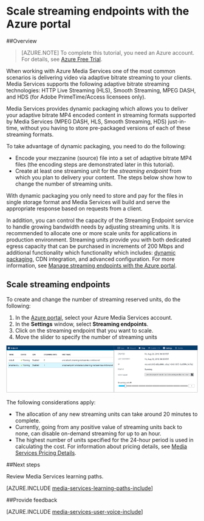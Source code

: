 <properties
	pageTitle=" Scale streaming endpoints with the Azure portal | Microsoft Azure"
	description="This tutorial walks you through the steps of scaling streaming endpoints with the Azure portal."
	services="media-services"
	documentationCenter=""
	authors="Juliako"
	manager="erikre"
	editor=""/>

<tags
	ms.service="media-services"
	ms.workload="media"
	ms.tgt_pltfrm="na"
	ms.devlang="na"
	ms.topic="article"
	ms.date="10/24/2016"
	ms.author="juliako"/>


# Scale streaming endpoints with the Azure portal

##Overview

> [AZURE.NOTE] To complete this tutorial, you need an Azure account. For details, see [Azure Free Trial](https://azure.microsoft.com/pricing/free-trial/). 

When working with Azure Media Services one of the most common scenarios is delivering video via adaptive bitrate streaming to your clients. Media Services supports the following adaptive bitrate streaming technologies: HTTP Live Streaming (HLS), Smooth Streaming, MPEG DASH, and HDS (for Adobe PrimeTime/Access licensees only).

Media Services provides dynamic packaging which allows you to deliver your adaptive bitrate MP4  encoded content in streaming formats supported by Media Services (MPEG DASH, HLS, Smooth Streaming, HDS) just-in-time, without you having to store pre-packaged versions of each of these streaming formats.

To take advantage of dynamic packaging, you need to do the following:

- Encode your mezzanine (source) file into a set of adaptive bitrate MP4 files (the encoding steps are demonstrated later in this tutorial).  
- Create at least one streaming unit for the *streaming endpoint* from which you plan to delivery your content. The steps below show how to change the number of streaming units.

With dynamic packaging you only need to store and pay for the files in single storage format and Media Services will build and serve the appropriate response based on requests from a client.

In addition, you can control the capacity of the Streaming Endpoint service to handle growing bandwidth needs by adjusting streaming units. It is recommended to allocate one or more scale units for applications in production environment. Streaming units provide you with both dedicated egress capacity that can be purchased in increments of 200 Mbps and additional functionality which functionality which includes: [dynamic packaging](media-services-dynamic-packaging-overview.md), CDN integration, and advanced configuration. For more information, see [Manage streaming endpoints with the Azure portal](media-services-portal-manage-streaming-endpoints.md).

## Scale streaming endpoints

To create and change the number of streaming reserved units, do the following:

1. In the [Azure portal](https://portal.azure.com/), select your Azure Media Services account.
2. In the **Settings** window, select **Streaming endpoints**.
3. Click on the streaming endpoint that you want to scale. 
4. Move the slider to specify the number of streaming units
 
![Streaming endpoint](./media/media-services-portal-manage-streaming-endpoints/media-services-manage-streaming-endpoints3.png)

The following considerations apply:

- The allocation of any new streaming units can take around 20 minutes to complete. 
- Currently, going from any positive value of streaming units back to none, can disable on-demand streaming for up to an hour.
- The highest number of units specified for the 24-hour period is used in calculating the cost. For information about pricing details, see [Media Services Pricing Details](http://go.microsoft.com/fwlink/?LinkId=275107).

##Next steps

Review Media Services learning paths.

[AZURE.INCLUDE [media-services-learning-paths-include](../../includes/media-services-learning-paths-include.md)]

##Provide feedback

[AZURE.INCLUDE [media-services-user-voice-include](../../includes/media-services-user-voice-include.md)]


